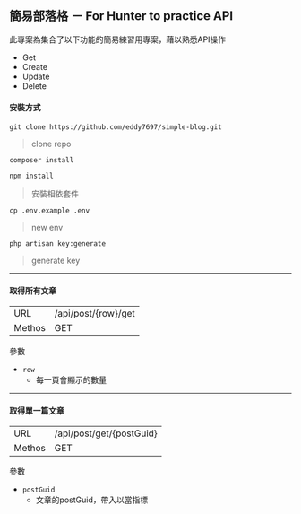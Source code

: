 ## 簡易部落格 － For Hunter to practice API

此專案為集合了以下功能的簡易練習用專案，藉以熟悉API操作

 - Get
 - Create
 - Update
 - Delete

#### 安裝方式

`git clone https://github.com/eddy7697/simple-blog.git`
> clone repo

`composer install`

`npm install`
> 安裝相依套件

`cp .env.example .env`
> new env

`php artisan key:generate`
> generate key
---
#### 取得所有文章

<table>
  <tr>
    <td>URL</td>
    <td>/api/post/{row}/get</td>
  </tr>
  <tr>
    <td>Methos</td>
    <td>GET</td>
  </tr>
</table>

參數

 - `row`
   - 每一頁會顯示的數量

---
#### 取得單一篇文章

<table>
  <tr>
    <td>URL</td>
    <td>/api/post/get/{postGuid}</td>
  </tr>
  <tr>
    <td>Methos</td>
    <td>GET</td>
  </tr>
</table>

參數

 - `postGuid`
   - 文章的postGuid，帶入以當指標
